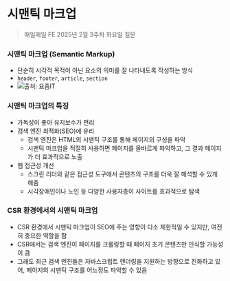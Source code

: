 #  시맨틱 마크업

> 매일메일 FE 2025년 2월 3주차 화요일 질문

### 시맨틱 마크업 (Semantic Markup)

- 단순히 시각적 목적이 아닌 요소의 의미를 잘 나타내도록 작성하는 방식
- `header`, `footer`, `article`, `section`
- ![출처: 요즘IT](https://yozm.wishket.com/media/news/2495/2.png)

### 시맨틱 마크업의 특징

- 가독성이 좋아 유지보수가 편리
- 검색 엔진 최적화(SEO)에 유리
    - 검색 엔진은 HTML의 시맨틱 구조를 통해 페이지의 구성을 파악
    - 시맨틱 마크업을 적절히 사용하면 페이지를 올바르게 파악하고, 그 결과 페이지가 더 효과적으로 노출
- 웹 접근성 개선
    - 스크린 리더와 같은 접근성 도구에서 콘텐츠의 구조를 더욱 잘 해석할 수 있게 해줌
    - 시각장애인이나 노인 등 다양한 사용자층이 사이트를 효과적으로 탐색

### CSR 환경에서의 시맨틱 마크업
- CSR 환경에서 시맨틱 마크업이 SEO에 주는 영향이 다소 제한적일 수 있지만, 여전히 중요한 역할을 함
- CSR에서는 검색 엔진이 페이지를 크롤링할 때 페이지 초기 콘텐츠만 인식할 가능성이 큼
- 그래도 최근 검색 엔진들은 자바스크립트 렌더링을 지원하는 방향으로 진화하고 있어, 페이지의 시맨틱 구조를 어느정도 파악할 수 있음
